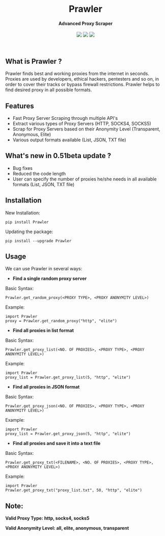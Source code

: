 <h1 align="center">
	<br>
	Prawler
	<br>
</h1>
<h4 align="center">Advanced Proxy Scraper</h4>
<p align="center">
	<a href="https://pypi.org/project/Prawler/"><img src="https://img.shields.io/pypi/v/Prawler"></a>
<a href="https://raw.githubusercontent.com/priyamharsh14/Prawler/master/LICENSE"><img src="https://img.shields.io/github/license/priyamharsh14/Prawler"></a>
<img src="https://img.shields.io/pypi/pyversions/Prawler">
</p>
<br>

## What is Prawler ?
Prawler finds best and working proxies from the internet in seconds. Proxies are used by developers, ethical hackers, pentesters and so on, in order to cover their tracks or bypass firewall restrictions. Prawler helps to find desired proxy in all possible formats.

## Features
- Fast Proxy Server Scraping through multiple API's
- Extract various types of Proxy Servers (HTTP, SOCKS4, SOCKS5)
- Scrap for Proxy Servers based on their Anonymity Level (Transparent, Anonymous, Elite)
- Various output formats available (List, JSON, TXT file)

## What's new in 0.51beta update ?
- Bug fixes
- Reduced the code length
- User can specify the number of proxies he/she needs in all available formats (List, JSON, TXT file)

## Installation

New Installation:
```
pip install Prawler
```

Updating the package:
```
pip install --upgrade Prawler
```

## Usage
We can use Prawler in several ways:
- **Find a single random proxy server**

Basic Syntax:
```
Prawler.get_random_proxy(<PROXY TYPE>, <PROXY ANONYMITY LEVEL>)
```
Example:
```
import Prawler
proxy = Prawler.get_random_proxy("http", "elite")
```

- **Find all proxies in list format**

Basic Syntax:
```
Prawler.get_proxy_list(<NO. OF PROXIES>, <PROXY TYPE>, <PROXY ANONYMITY LEVEL>)
```
Example:
```
import Prawler
proxy_list = Prawler.get_proxy_list(5, "http", "elite")
```

- **Find all proxies in JSON format**

Basic Syntax:
```
Prawler.get_proxy_json(<NO. OF PROXIES>, <PROXY TYPE>, <PROXY ANONYMITY LEVEL>)
```
Example:
```
import Prawler
proxy_list = Prawler.get_proxy_json(5, "http", "elite")
```

- **Find all proxies and save it into a text file**

Basic Syntax:
```
Prawler.get_proxy_txt(<FILENAME>, <NO. OF PROXIES>, <PROXY TYPE>, <PROXY ANONYMITY LEVEL>)
```
Example:
```
import Prawler
Prawler.get_proxy_txt("proxy_list.txt", 50, "http", "elite")
```

## Note:
**Valid Proxy Type: http, socks4, socks5**

**Valid Anonymity Level: all, elite, anonymous, transparent**
